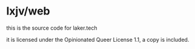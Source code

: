 # lxjv/web

this is the source code for laker.tech

it is licensed under the Opinionated Queer License 1.1, a copy is included.
